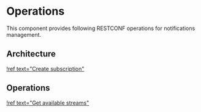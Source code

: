# Operations

This component provides following RESTCONF operations for notifications
management.

## Architecture

[!ref text="Create subscription"](../operations/subscribe-to-stream)


## Operations

[!ref text="Get available streams"](../operations/get-streams)